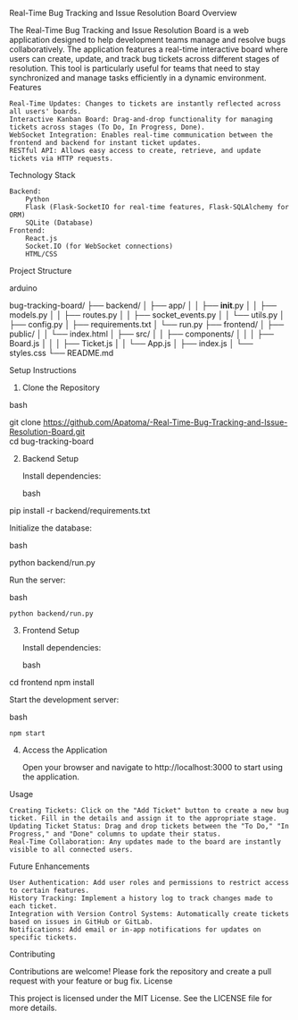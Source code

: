 
Real-Time Bug Tracking and Issue Resolution Board
Overview

The Real-Time Bug Tracking and Issue Resolution Board is a web application designed to help development teams manage and resolve bugs collaboratively. The application features a real-time interactive board where users can create, update, and track bug tickets across different stages of resolution. This tool is particularly useful for teams that need to stay synchronized and manage tasks efficiently in a dynamic environment.
Features

    Real-Time Updates: Changes to tickets are instantly reflected across all users' boards.
    Interactive Kanban Board: Drag-and-drop functionality for managing tickets across stages (To Do, In Progress, Done).
    WebSocket Integration: Enables real-time communication between the frontend and backend for instant ticket updates.
    RESTful API: Allows easy access to create, retrieve, and update tickets via HTTP requests.

Technology Stack

    Backend:
        Python
        Flask (Flask-SocketIO for real-time features, Flask-SQLAlchemy for ORM)
        SQLite (Database)
    Frontend:
        React.js
        Socket.IO (for WebSocket connections)
        HTML/CSS

Project Structure

arduino

bug-tracking-board/
├── backend/
│   ├── app/
│   │   ├── __init__.py
│   │   ├── models.py
│   │   ├── routes.py
│   │   ├── socket_events.py
│   │   └── utils.py
│   ├── config.py
│   ├── requirements.txt
│   └── run.py
├── frontend/
│   ├── public/
│   │   └── index.html
│   ├── src/
│   │   ├── components/
│   │   │   ├── Board.js
│   │   │   ├── Ticket.js
│   │   └── App.js
│   ├── index.js
│   └── styles.css
└── README.md

Setup Instructions
1. Clone the Repository

bash

git clone https://github.com/Apatoma/-Real-Time-Bug-Tracking-and-Issue-Resolution-Board.git  
cd bug-tracking-board

2. Backend Setup

    Install dependencies:

    bash

pip install -r backend/requirements.txt

Initialize the database:

bash

python backend/run.py

Run the server:

bash

    python backend/run.py

3. Frontend Setup

    Install dependencies:

    bash

cd frontend
npm install

Start the development server:

bash

    npm start

4. Access the Application

    Open your browser and navigate to http://localhost:3000 to start using the application.

Usage

    Creating Tickets: Click on the "Add Ticket" button to create a new bug ticket. Fill in the details and assign it to the appropriate stage.
    Updating Ticket Status: Drag and drop tickets between the "To Do," "In Progress," and "Done" columns to update their status.
    Real-Time Collaboration: Any updates made to the board are instantly visible to all connected users.

Future Enhancements

    User Authentication: Add user roles and permissions to restrict access to certain features.
    History Tracking: Implement a history log to track changes made to each ticket.
    Integration with Version Control Systems: Automatically create tickets based on issues in GitHub or GitLab.
    Notifications: Add email or in-app notifications for updates on specific tickets.

Contributing

Contributions are welcome! Please fork the repository and create a pull request with your feature or bug fix.
License

This project is licensed under the MIT License. See the LICENSE file for more details.
